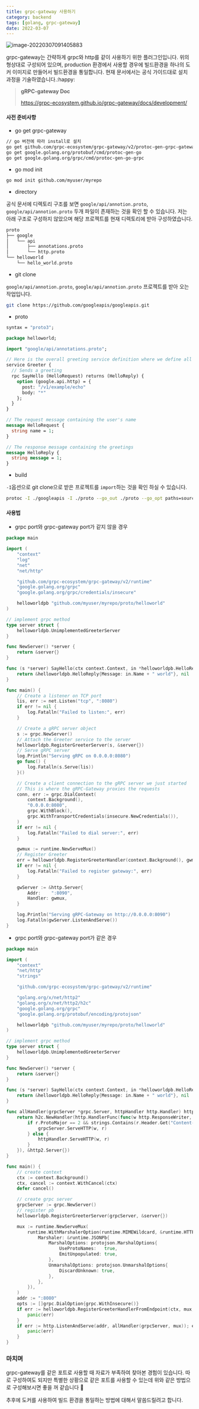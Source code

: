```yaml
---
title: grpc-gateway 사용하기
category: backend
tags: [golang, grpc-gateway]
date: 2022-03-07
---
```


![image-20220307091405883](../../../assets/images/posts/2022-03-07-post-golang-grpc-gateway/image-20220307091405883.png)

grpc-gateway는 간략하게 grpc와 http를 같이 사용하기 위한 플러그인입니다. 위의 형상대로 구성되어 있으며, production 환경에서 사용할 경우에 빌드환경을 하나의 도커 이미지로 만들어서 빌드환경을 통일합니다. 현재 문서에서는 공식 가이드대로 설치 과정을 기술하였습니다.:happy:

> **gRPC-gateway Doc**
>
> https://grpc-ecosystem.github.io/grpc-gateway/docs/development/

#### 사전 준비사항

- go get grpc-gateway

```bash
// go 버전에 따라 install로 설치
go get github.com/grpc-ecosystem/grpc-gateway/v2/protoc-gen-grpc-gateway
go get google.golang.org/protobuf/cmd/protoc-gen-go
go get google.golang.org/grpc/cmd/protoc-gen-go-grpc
```

- go mod init

```bash
go mod init github.com/myuser/myrepo
```

- directory

공식 문서에 디렉토리 구조를 보면 `google/api/annotion.proto`, `google/api/annotion.proto` 두개 파일이 존재하는 것을 확인 할 수 있습니다. 저는 아래 구조로 구성하지 않았으며 해당 프로젝트를 현재 디렉토리에 받아 구성하였습니다.

```bash
proto
├── google
│   └── api
│       ├── annotations.proto
│       └── http.proto
└── helloworld
    └── hello_world.proto
```

- git clone

`google/api/annotion.proto`, `google/api/annotion.proto` 프로젝트를 받아 오는 작업입니다.

```bash
git clone https://github.com/googleapis/googleapis.git
```

- proto

```protobuf
syntax = "proto3";

package helloworld;

import "google/api/annotations.proto";

// Here is the overall greeting service definition where we define all our endpoints
service Greeter {
  // Sends a greeting
  rpc SayHello (HelloRequest) returns (HelloReply) {
    option (google.api.http) = {
      post: "/v1/example/echo"
      body: "*"
    };
  }
}

// The request message containing the user's name
message HelloRequest {
  string name = 1;
}

// The response message containing the greetings
message HelloReply {
  string message = 1;
}
```

- build

`-I`옵션으로 git clone으로 받은 프로젝트를 `import`하는 것을 확인 하실 수 있습니다.

```bash
protoc -I ./googleapis -I ./proto --go_out ./proto --go_opt paths=source_relative --go-grpc_out ./proto --go-grpc_opt paths=source_relative --grpc-gateway_out ./proto --grpc-gateway_opt paths=source_relative ./proto/helloworld/hello_world.proto
```

#### 사용법

- grpc port와 grpc-gateway port가 같지 않을 경우

```go
package main

import (
	"context"
	"log"
	"net"
	"net/http"

	"github.com/grpc-ecosystem/grpc-gateway/v2/runtime"
	"google.golang.org/grpc"
	"google.golang.org/grpc/credentials/insecure"

	helloworldpb "github.com/myuser/myrepo/proto/helloworld"
)

// implement grpc method
type server struct {
	helloworldpb.UnimplementedGreeterServer
}

func NewServer() *server {
	return &server{}
}

func (s *server) SayHello(ctx context.Context, in *helloworldpb.HelloRequest) (*helloworldpb.HelloReply, error) {
	return &helloworldpb.HelloReply{Message: in.Name + " world"}, nil
}

func main() {
	// Create a listener on TCP port
	lis, err := net.Listen("tcp", ":8080")
	if err != nil {
		log.Fatalln("Failed to listen:", err)
	}

	// Create a gRPC server object
	s := grpc.NewServer()
	// Attach the Greeter service to the server
	helloworldpb.RegisterGreeterServer(s, &server{})
	// Serve gRPC server
	log.Println("Serving gRPC on 0.0.0.0:8080")
	go func() {
		log.Fatalln(s.Serve(lis))
	}()

	// Create a client connection to the gRPC server we just started
	// This is where the gRPC-Gateway proxies the requests
	conn, err := grpc.DialContext(
		context.Background(),
		"0.0.0.0:8080",
		grpc.WithBlock(),
		grpc.WithTransportCredentials(insecure.NewCredentials()),
	)
	if err != nil {
		log.Fatalln("Failed to dial server:", err)
	}

	gwmux := runtime.NewServeMux()
	// Register Greeter
	err = helloworldpb.RegisterGreeterHandler(context.Background(), gwmux, conn)
	if err != nil {
		log.Fatalln("Failed to register gateway:", err)
	}

	gwServer := &http.Server{
		Addr:    ":8090",
		Handler: gwmux,
	}

	log.Println("Serving gRPC-Gateway on http://0.0.0.0:8090")
	log.Fatalln(gwServer.ListenAndServe())
}
```

- grpc port와 grpc-gateway port가 같은 경우

```go
package main

import (
	"context"
	"net/http"
	"strings"

	"github.com/grpc-ecosystem/grpc-gateway/v2/runtime"

	"golang.org/x/net/http2"
	"golang.org/x/net/http2/h2c"
	"google.golang.org/grpc"
	"google.golang.org/protobuf/encoding/protojson"

	helloworldpb "github.com/myuser/myrepo/proto/helloworld"
)

// implement grpc method
type server struct {
	helloworldpb.UnimplementedGreeterServer
}

func NewServer() *server {
	return &server{}
}

func (s *server) SayHello(ctx context.Context, in *helloworldpb.HelloRequest) (*helloworldpb.HelloReply, error) {
	return &helloworldpb.HelloReply{Message: in.Name + " world"}, nil
}

func allHandler(grpcServer *grpc.Server, httpHandler http.Handler) http.Handler {
	return h2c.NewHandler(http.HandlerFunc(func(w http.ResponseWriter, r *http.Request) {
		if r.ProtoMajor == 2 && strings.Contains(r.Header.Get("Content-Type"), "application/grpc") {
			grpcServer.ServeHTTP(w, r)
		} else {
			httpHandler.ServeHTTP(w, r)
		}
	}), &http2.Server{})
}

func main() {
	// create context
	ctx := context.Background()
	ctx, cancel := context.WithCancel(ctx)
	defer cancel()

	// create grpc server
	grpcServer := grpc.NewServer()
	// register pb
	helloworldpb.RegisterGreeterServer(grpcServer, &server{})

	mux := runtime.NewServeMux(
		runtime.WithMarshalerOption(runtime.MIMEWildcard, &runtime.HTTPBodyMarshaler{
			Marshaler: &runtime.JSONPb{
				MarshalOptions: protojson.MarshalOptions{
					UseProtoNames:   true,
					EmitUnpopulated: true,
				},
				UnmarshalOptions: protojson.UnmarshalOptions{
					DiscardUnknown: true,
				},
			},
		}),
	)
	addr := ":8080"
	opts := []grpc.DialOption{grpc.WithInsecure()}
	if err := helloworldpb.RegisterGreeterHandlerFromEndpoint(ctx, mux, addr, opts); err != nil {
		panic(err)
	}
	if err := http.ListenAndServe(addr, allHandler(grpcServer, mux)); err != nil {
		panic(err)
	}
}

```

### 마치며

grpc-gateway를 같은 포트로 사용할 때 자료가 부족하여 찾아본 경험이 있습니다. 따로 구성하여도 되지만 특별한 상황으로 같은 포트를 사용할 수 있는데 위와 같은 방법으로 구성해보시면 좋을 꺼 같습니다 :bear:

추후에 도커를 사용하여 빌드 환경을 통일하는 방법에 대해서 말씀드릴려고 합니다.
